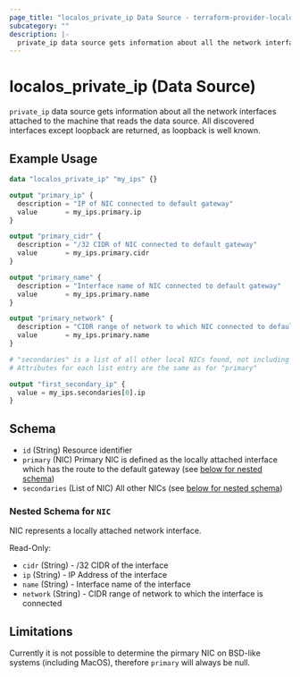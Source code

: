 ```yaml
---
page_title: "localos_private_ip Data Source - terraform-provider-localos"
subcategory: ""
description: |-
  private_ip data source gets information about all the network interfaces attached to the machine that reads the data source. All discovered interfaces except loopback are returned, as loopback is well known.
---
```


# localos_private_ip (Data Source)

`private_ip` data source gets information about all the network interfaces attached to the machine that reads the data source. All discovered interfaces except loopback are returned, as loopback is well known.

## Example Usage

```terraform
data "localos_private_ip" "my_ips" {}

output "primary_ip" {
  description = "IP of NIC connected to default gateway"
  value       = my_ips.primary.ip
}

output "primary_cidr" {
  description = "/32 CIDR of NIC connected to default gateway"
  value       = my_ips.primary.cidr
}

output "primary_name" {
  description = "Interface name of NIC connected to default gateway"
  value       = my_ips.primary.name
}

output "primary_network" {
  description = "CIDR range of network to which NIC connected to default gateway is part of"
  value       = my_ips.primary.name
}

# "secondaries" is a list of all other local NICs found, not including loopback adapter
# Attributes for each list entry are the same as for "primary"

output "first_secondary_ip" {
  value = my_ips.secondaries[0].ip
}
```

<!--
    Schema ORIGINALLY generated by tfplugindocs,
    then manually tweaked to circumvent current limitations.

    This should be revisited, once https://github.com/hashicorp/terraform-plugin-docs/issues/66 is resolved.
-->
## Schema

- `id` (String) Resource identifier
- `primary` (NIC) Primary NIC is defined as the locally attached interface which has the route to the default gateway (see [below for nested schema](#nestedatt--nic))
- `secondaries` (List of NIC) All other NICs (see [below for nested schema](#nestedatt--nic))

<a id="nestedatt--nic"></a>
### Nested Schema for `NIC`

NIC represents a locally attached network interface.

Read-Only:

- `cidr` (String) - /32 CIDR of the interface
- `ip` (String) - IP Address of the interface
- `name` (String) - Interface name of the interface
- `network` (String) - CIDR range of network to which the interface is connected

## Limitations

Currently it is not possible to determine the pirmary NIC on BSD-like systems (including MacOS), therefore `primary` will always be null.
